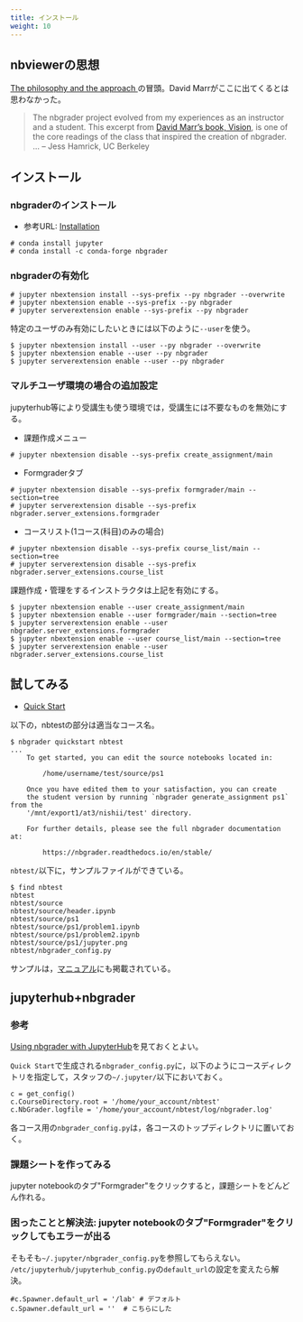 ```yaml
---
title: インストール
weight: 10
---
```


## nbviewerの思想

[The philosophy and the approach
](https://nbgrader.readthedocs.io/en/stable/user_guide/philosophy.html)の冒頭。David Marrがここに出てくるとは思わなかった。

> The nbgrader project evolved from my experiences as an instructor and a student. This excerpt from [David Marr’s book, Vision](https://www.dropbox.com/s/olrx40rzzvk1v1i/Marr%20-%20The%20Philosophy%20and%20the%20Approach.pdf?dl=0), is one of the core readings of the class that inspired the creation of nbgrader. ...
– Jess Hamrick, UC Berkeley


## インストール
### nbgraderのインストール

- 参考URL: [Installation](https://nbgrader.readthedocs.io/en/stable/user_guide/installation.html)

```
# conda install jupyter
# conda install -c conda-forge nbgrader
```


### nbgraderの有効化

```
# jupyter nbextension install --sys-prefix --py nbgrader --overwrite
# jupyter nbextension enable --sys-prefix --py nbgrader
# jupyter serverextension enable --sys-prefix --py nbgrader
```

特定のユーザのみ有効にしたいときには以下のように`--user`を使う。

```
$ jupyter nbextension install --user --py nbgrader --overwrite
$ jupyter nbextension enable --user --py nbgrader
$ jupyter serverextension enable --user --py nbgrader
```


### マルチユーザ環境の場合の追加設定

jupyterhub等により受講生も使う環境では，受講生には不要なものを無効にする。

- 課題作成メニュー

```
# jupyter nbextension disable --sys-prefix create_assignment/main
```
- Formgraderタブ
```
# jupyter nbextension disable --sys-prefix formgrader/main --section=tree
# jupyter serverextension disable --sys-prefix nbgrader.server_extensions.formgrader
```
- コースリスト(1コース(科目)のみの場合)
```
# jupyter nbextension disable --sys-prefix course_list/main --section=tree
# jupyter serverextension disable --sys-prefix nbgrader.server_extensions.course_list
```

課題作成・管理をするインストラクタは上記を有効にする。

```
$ jupyter nbextension enable --user create_assignment/main
$ jupyter nbextension enable --user formgrader/main --section=tree
$ jupyter serverextension enable --user nbgrader.server_extensions.formgrader
$ jupyter nbextension enable --user course_list/main --section=tree
$ jupyter serverextension enable --user nbgrader.server_extensions.course_list
```


## 試してみる

- [Quick Start](https://nbgrader.readthedocs.io/en/stable/user_guide/installation.html#quick-start)

以下の，nbtestの部分は適当なコース名。

```
$ nbgrader quickstart nbtest
...
    To get started, you can edit the source notebooks located in:
    
        /home/username/test/source/ps1
    
    Once you have edited them to your satisfaction, you can create
    the student version by running `nbgrader generate_assignment ps1` from the
    '/mnt/export1/at3/nishii/test' directory.
    
    For further details, please see the full nbgrader documentation at:
    
        https://nbgrader.readthedocs.io/en/stable/

```

`nbtest/`以下に，サンプルファイルができている。
```
$ find nbtest
nbtest
nbtest/source
nbtest/source/header.ipynb
nbtest/source/ps1
nbtest/source/ps1/problem1.ipynb
nbtest/source/ps1/problem2.ipynb
nbtest/source/ps1/jupyter.png
nbtest/nbgrader_config.py
```

サンプルは，[マニュアル](https://nbgrader.readthedocs.io/en/stable/user_guide/creating_and_grading_assignments.html)にも掲載されている。

## jupyterhub+nbgrader


### 参考
[Using nbgrader with JupyterHub](https://nbgrader.readthedocs.io/en/master/configuration/jupyterhub_config.html)を見ておくとよい。

`Quick Start`で生成される`nbgrader_config.py`に，以下のようにコースディレクトリを指定して，スタッフの`~/.jupyter/`以下においておく。

```
c = get_config()
c.CourseDirectory.root = '/home/your_account/nbtest'
c.NbGrader.logfile = '/home/your_account/nbtest/log/nbgrader.log'
```

各コース用の`nbgrader_config.py`は，各コースのトップディレクトリに置いておく。

### 課題シートを作ってみる

jupyter notebookのタブ"Formgrader"をクリックすると，課題シートをどんどん作れる。


### 困ったことと解決法: jupyter notebookのタブ"Formgrader"をクリックしてもエラーが出る

そもそも`~/.jupyter/nbgrader_config.py`を参照してもらえない。
`/etc/jupyterhub/jupyterhub_config.py`の`default_url`の設定を変えたら解決。

```
#c.Spawner.default_url = '/lab' # デフォルト
c.Spawner.default_url = ''  # こちらにした
```
